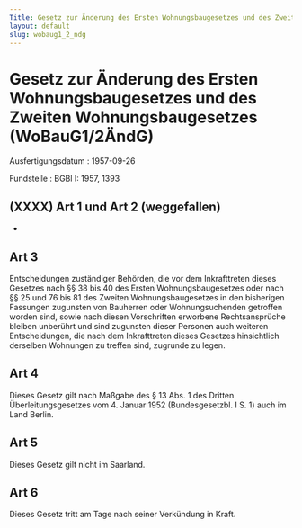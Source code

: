 ```yaml
---
Title: Gesetz zur Änderung des Ersten Wohnungsbaugesetzes und des Zweiten Wohnungsbaugesetzes
layout: default
slug: wobaug1_2_ndg
---
```


# Gesetz zur Änderung des Ersten Wohnungsbaugesetzes und des Zweiten Wohnungsbaugesetzes (WoBauG1/2ÄndG)

Ausfertigungsdatum
:   1957-09-26

Fundstelle
:   BGBl I: 1957, 1393



## (XXXX) Art 1 und Art 2 (weggefallen)

-


## Art 3

Entscheidungen zuständiger Behörden, die vor dem Inkrafttreten dieses
Gesetzes nach §§ 38 bis 40 des Ersten Wohnungsbaugesetzes oder nach §§
25 und 76 bis 81 des Zweiten Wohnungsbaugesetzes in den bisherigen
Fassungen zugunsten von Bauherren oder Wohnungsuchenden getroffen
worden sind, sowie nach diesen Vorschriften erworbene Rechtsansprüche
bleiben unberührt und sind zugunsten dieser Personen auch weiteren
Entscheidungen, die nach dem Inkrafttreten dieses Gesetzes
hinsichtlich derselben Wohnungen zu treffen sind, zugrunde zu legen.


## Art 4

Dieses Gesetz gilt nach Maßgabe des § 13 Abs. 1 des Dritten
Überleitungsgesetzes vom 4. Januar 1952 (Bundesgesetzbl. I S. 1) auch
im Land Berlin.


## Art 5

Dieses Gesetz gilt nicht im Saarland.


## Art 6

Dieses Gesetz tritt am Tage nach seiner Verkündung in Kraft.


